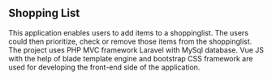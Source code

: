 

## Shopping List

This application enables users to add items to a shoppinglist. The users could then prioritize, check or remove those items from the shoppinglist. The project uses PHP MVC framework Laravel with MySql database. Vue JS with the help of blade template engine and bootstrap CSS framework are used for developing the front-end side of the application.

